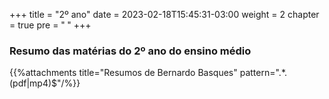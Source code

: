 +++
title = "2º ano"
date = 2023-02-18T15:45:31-03:00
weight = 2
chapter = true
pre = "<b> </b>"
+++

### Resumo das matérias do 2º ano do ensino médio

{{%attachments title="Resumos de Bernardo Basques" pattern=".*\.(pdf|mp4)$"/%}}
